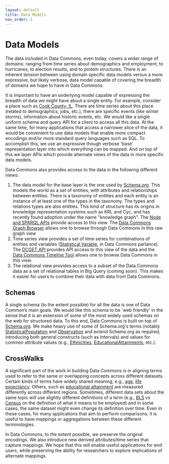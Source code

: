 ```yaml
---
layout: default
title: Data Models
nav_order: 2
---
```


# Data Models

The data included in Data Commons, even today, covers a wider range of domains: ranging from time series about demographics and employment, to hurricanes, to election results, and to protein structures. There is an inherent tension between using domain specific data models versus a more expressive, but likely verbose, data model capable of covering the breadth of domains we hope to have in Data Commons.

It is important to have an underlying model capable of expressing the breadth of data we might have about a single entity. For example, consider a place such as [Cook County, IL](https://datacommons.org/place/geoId/17031). There are time series about this place (related to demographics, jobs, etc.), there are specific events (like winter storms), information about historic events, etc. We would like a single uniform schema and query API for a client to access all this data. At the same time, for many applications that access a narrower slice of the data, it would be convenient to use data models that enable more compact encodings and/or more standard query languages such as SQL. To accomplish this, we use an expressive though verbose 'base' representation layer into which everything can be mapped. And on top of this we layer APIs which provide alternate views of the data in more specific data models.

Data Commons also provides access to the data in the following different views:

1. The data model for the base layer is the one used by [Schema.org](https://schema.org). This models the world as a set of entities, with attributes and relationships between entities. There is a taxonomy of entities and each entity is an instance of at least one of the types in the taxonomy. The types and relations types are also entities. This kind of structure has its origins in knowledge representation systems such as KRL and Cyc, and has recently found adoption under the name "knowledge graph". The [Node and SPARQL APIs](/api) provide access to this view. The [Data Commons Graph Browser](https://datacommons.org/browser) allows one to browse through Data Commons in this raw graph view
1. Time series view provides a set of time series for combinations of entities and variables ([Statistical Varable](https://datacommons.org/browser/StatisticalVariable), in Data Commons parlance). The [DCGET API](/api/sheets/get_variable.html) provides API access to this view of the data and the [Data Commons Timeline Tool](https://datacommons.org/tools/timeline) allows one to browse Data Commons in this view.
1. The relational view provides access to a subset of the Data Commons data as a set of relational tables in Big Query (coming soon). This makes it easier for users to combine their data with data from Data Commons.

## Schemas

A single schema (to the extent possible) for all the data is one of Data Common’s main goals. We would like this schema to be 'web friendly' in the sense that it is an extension of some of the most widely used schemas on the web for structured data. To this end, Data Commons is built on top of [Schema.org](https://schema.org). We make heavy use of some of Schema.org's terms (notably [StatisticalPopulation](https://schema.org/StatisticalPopulation) and [Observation](https://schema.org/Observation) and extend Schema.org as required, introducing both general constructs (such as Intervals) and values for common attribute values (e.g., [Ethnicities](https://browser.datacommons.org/browser/race), [EducationalAttainments](https://browser.datacommons.org/browser/educationalAttainment), etc.).

## CrossWalks

A significant part of the work in building Data Commons is in aligning terms used to refer to the same or overlapping concepts across different datasets. Certain kinds of terms have widely shared meaning, e.g., [age](https://browser.datacommons.org/browser/age), [life expectancy](https://browser.datacommons.org/browser/lifeExpectancy). Others, such as [educational attainment](https://browser.datacommons.org/browser/educationalAttainment) are measured differently across different regions. Sometimes, different data sets about the same topic will use slightly different definitions of a term (e.g., [BLS](https://www.bls.gov/bls/employment.htm) vs [Census](https://www.census.gov/topics/employment.html) on the definition of what it means to be employed) and in some cases, the same dataset might even change its definition over time. Even in these cases, for many applications that aim to perform comparisons, it is useful to have mappings or aggregations between these different terminologies.

In Data Commons, to the extent possible, we preserve the original encodings. We also introduce new derived attributes/time series that capture mappings. We hope that this will enable useful applications for end users, while preserving the ability for researchers to explore implications of alternate mappings.
